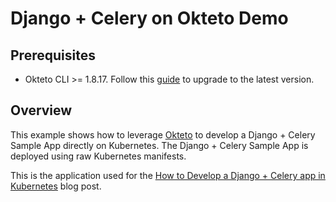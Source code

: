 # Django + Celery on Okteto Demo

## Prerequisites

- Okteto CLI >= 1.8.17. Follow this [guide](/docs/getting-started/installation) to upgrade to the latest version.

## Overview 

This example shows how to leverage [Okteto](https://github.com/okteto/okteto) to develop a Django + Celery Sample App directly on Kubernetes. The Django + Celery Sample App is deployed using raw Kubernetes manifests.

This is the application used for the [How to Develop a Django + Celery app in Kubernetes](https://okteto.com/blog/develop-django-celery-app-in-kubernetes/) blog post.
